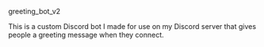 greeting_bot_v2

This is a custom Discord bot I made for use on my Discord server that gives people a greeting message when they connect.
